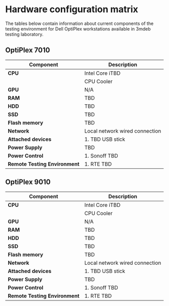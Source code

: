 # Hardware configuration matrix

The tables below contain information about current components of the testing
environment for Dell OptiPlex workstations available in 3mdeb testing laboratory.

## OptiPlex 7010

| Component                      | Description                              |
|--------------------------------|------------------------------------------|
| **CPU**                        | Intel Core iTBD                          | 
|                                | CPU Cooler                               |
| **GPU**                        | N/A                                      |
| **RAM**                        | TBD                                      |
| **HDD**                        | TBD                                      |
| **SSD**                        | TBD                                      |
| **Flash memory**               | TBD                                      |
| **Network**                    | Local network wired connection           |
| **Attached devices**           | 1. TBD USB stick                         |
| **Power Supply**               | TBD                                      |
| **Power Control**              | 1. Sonoff TBD                            |
| **Remote Testing Environment** | 1. RTE TBD                               |

## OptiPlex 9010

| Component                      | Description                              |
|--------------------------------|------------------------------------------|
| **CPU**                        | Intel Core iTBD                          | 
|                                | CPU Cooler                               |
| **GPU**                        | N/A                                      |
| **RAM**                        | TBD                                      |
| **HDD**                        | TBD                                      |
| **SSD**                        | TBD                                      |
| **Flash memory**               | TBD                                      |
| **Network**                    | Local network wired connection           |
| **Attached devices**           | 1. TBD USB stick                         |
| **Power Supply**               | TBD                                      |
| **Power Control**              | 1. Sonoff TBD                            |
| **Remote Testing Environment** | 1. RTE TBD                               |